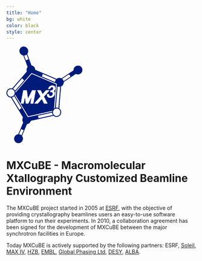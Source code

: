 ```yaml
---
title: "Home"
bg: white
color: black
style: center
---
```


![mxcube logo](img/mxcube_logo2.png)

# **MXCuBE** - Macromolecular Xtallography Customized Beamline Environment

The MXCuBE project started in 2005 at [ESRF](http://www.esrf.eu),
with the objective of providing crystallography beamlines users
an easy-to-use software platform to run their experiments.
In 2010, a collaboration agreement has been signed for the
development of MXCuBE between the major synchrotron facilities in
Europe. 

Today MXCuBE is actively supported by the following partners: ESRF,
[Soleil](http://www.synchrotron-soleil.fr),
[MAX IV](http://www.maxlab.lu.se/),
[HZB](https://www.helmholtz-berlin.de/),
[EMBL](http://www.embl.org),
[Global Phasing Ltd](http://www.globalphasing.com),
[DESY](http://www.desy.de),
[ALBA](http://www.cells.es).

